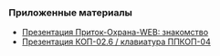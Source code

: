 ### Приложенные материалы
- [Презентация Приток-Охрана-WEB: знакомство](https://github.com/alex-wm/education/blob/master/Presentation/ohrana-web_znakomstvo.pdf)
- [Презентация КОП-02.6 / клавиатура ППКОП-04](https://github.com/alex-wm/education/blob/master/Presentation/kop_02_6_ppkop-04.pdf)
